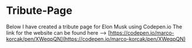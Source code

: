 # Tribute-Page
Below I have created a tribute page for Elon Musk using Codepen.io
The link for the website can be found here --> [https://codepen.io/marco-korcak/pen/XWeqpQN](https://codepen.io/marco-korcak/pen/XWeqpQN)
